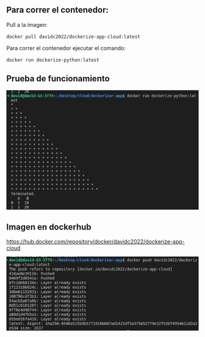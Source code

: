 ## Para correr el contenedor:
Pull a la imagen:
```
docker pull davidc2022/dockerize-app-cloud:latest
```

Para correr el contenedor ejecutar el comando: 
```
docker run dockerize-python:latest
```

## Prueba de funcionamiento 
![](./image.png)

## Imagen en dockerhub
https://hub.docker.com/repository/docker/davidc2022/dockerize-app-cloud

![](./image1.png)
